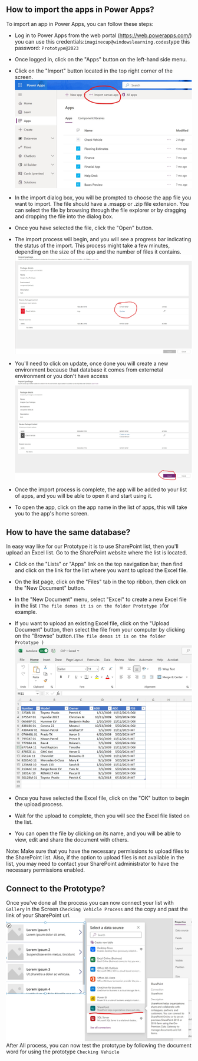
## How to import the apps in Power Apps?
To import an app in Power Apps, you can follow these steps:
 - Log in to Power Apps from the web portal (https://web.powerapps.com/) you can use this credentials:`imaginecup@windowslearning.codes`type this password:  `Prototype@2023`

 - Once logged in, click on the "Apps" button on the left-hand side menu.

 - Click on the "Import" button located in the top right corner of the screen.
 ![My Image](./P2.jpg)

- In the import dialog box, you will be prompted to choose the app file you want to import. The file should have a .msapp or .zip file extension. You can select the file by browsing through the file explorer or by dragging and dropping the file into the dialog box.

 - Once you have selected the file, click the "Open" button.

 - The import process will begin, and you will see a progress bar indicating the status of the import. This process might take a few minutes, depending on the size of the app and the number of files it contains.
  ![My Image](./P3.jpg)
 
 - You'll need to click on update, once done you will create a new environment because that database it comes from externetal environment or you don't have access
  ![My Image](./P5.jpg)
 - Once the import process is complete, the app will be added to your list of apps, and you will be able to open it and start using it.

 - To open the app, click on the app name in the list of apps, this will take you to the app's home screen.

## How to have the same database?
In easy way like for our Prototype it is to use SharePoint list, then you'll upload an Excel list.
Go to the SharePoint website where the list is located.

  - Click on the "Lists" or "Apps" link on the top navigation bar, then find and click on the link for the list where you want to upload the Excel file.

  - On the list page, click on the "Files" tab in the top ribbon, then click on the "New Document" button.

  - In the "New Document" menu, select "Excel" to create a new Excel file in the list `(The file demos it is on the folder Prototype )`for example.
  
  
  - If you want to upload an existing Excel file, click on the "Upload Document" button, then select the file from your computer by clicking on the "Browse" button.`(The file demos it is on the folder Prototype )`
  ![My Image](./P6.jpg)

   - Once you have selected the Excel file, click on the "OK" button to begin the upload process.

  - Wait for the upload to complete, then you will see the Excel file listed on the list.

  - You can open the file by clicking on its name, and you will be able to view, edit and share the document with others.

Note: Make sure that you have the necessary permissions to upload files to the SharePoint list. Also, if the option to upload files is not available in the list, you may need to contact your SharePoint administrator to have the necessary permissions enabled.
## Connect to the Prototype?
Once you've done all the process you can now connect your list with `Gallery` in the Screen `Checking Vehicle Process` and the copy and past the link of your SharePoint url.
 ![My Image](./P7.jpg)
 After All process, you can now test the prototype by following the document word for using the prototype `Checking Vehicle`
